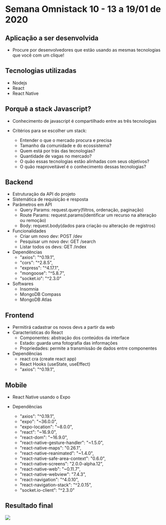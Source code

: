 # Semana Omnistack 10 - 13 a 19/01 de 2020

## Aplicação a ser desenvolvida

- Procure por desenvolvedores que estão usando as mesmas tecnologias que você com um clique!

## Tecnologias utilizadas

- Nodejs
- React
- React Native

## Porquê a stack Javascript?

- Conhecimento de javascript é compartilhado entre as três tecnologias
- Critérios para se escolher um stack:

  - Entender o que o mercado procura e precisa
  - Tamanho da comunidade e do ecossistema?
  - Quem está por trás das tecnologias?
  - Quantidade de vagas no mercado?
  - O quão essas tecnologias estão alinhadas com seus objetivos?
  - O quão reaproveitável é o conhecimento dessas tecnologias?

## Backend

- Estruturação da API do projeto
- Sistemática de requisição e resposta
- Parâmetros em API
  - Query Params: request.query(filtros, ordenação, paginação)
  - Route Params: request.params(identificar um recurso na alteração ou remoção)
  - Body: request.body(dados para criação ou alteração de registros)
- Funcionalidades
  - Criar um novo dev: POST /dev
  - Pesquisar um novo dev: GET /search
  - Listar todos os devs: GET /index
- Dependências
  - "axios": "^0.19.1",
  - "cors": "^2.8.5",
  - "express": "^4.17.1",
  - "mongoose": "^5.8.7",
  - "socket.io": "^2.3.0"
- Softwares
  - Insomnia
  - MongoDB Compass
  - MongoDB Atlas

## Frontend

- Permitirá cadastrar os novos devs a partir da web
- Características do React
  - Componentes: abstração dos conteúdos da interface
  - Estado: guarda uma fotografia das informações
  - Propriedades: permite a transmissão de dados entre componentes
- Dependências
  - react cra (create react app)
  - React Hooks (useState, useEffect)
  - "axios": "^0.19.1",

## Mobile

- React Native usando o Expo
- Dependências

  - "axios": "^0.19.1",
  - "expo": "~36.0.0",
  - "expo-location": "~8.0.0",
  - "react": "~16.9.0",
  - "react-dom": "~16.9.0",
  - "react-native-gesture-handler": "~1.5.0",
  - "react-native-maps": "0.26.1",
  - "react-native-reanimated": "~1.4.0",
  - "react-native-safe-area-context": "0.6.0",
  - "react-native-screens": "2.0.0-alpha.12",
  - "react-native-web": "~0.11.7",
  - "react-native-webview": "7.4.3",
  - "react-navigation": "^4.0.10",
  - "react-navigation-stack": "^2.0.15",
  - "socket.io-client": "^2.3.0"

## Resultado final

![](./final-clip.gif)
